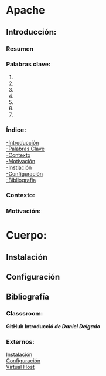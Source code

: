 # Apache

## Introducción:

### Resumen


### Palabras clave:
1. 
2. 
3. 
4. 
5. 
6. 
7. 
   
### Índice:
[-Introducción](#Introducción)    
[-Palabras Clave](#Palabras-clave)    
[-Contexto](#Contexto)    
[-Motivación](#Motivación)    
[-Instlación](#Instalación)    
[-Configuración](#Configuración)    
[-Bibliografia](#Bibliografía)    








### Contexto:



### Motivación:



# Cuerpo:



## Instalación




## Configuración












## Bibliografía
### Classsroom: 
**GitHub Introducció _de Daniel Delgado_**

### Externos:

[Instalación](https://www.digitalocean.com/community/tutorials/how-to-install-the-apache-web-server-on-ubuntu-20-04-es?authuser=0)  
[Configuración](https://ubuntu.com/tutorials/install-and-configure-apache#1-overview)  
[Virtual Host](https://www.desarrollolibre.net/blog/apache/que-son-y-como-emplear-los-virtualhost-en-apache)  
